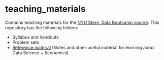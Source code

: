 # teaching_materials

Contains teaching materials for the [NYU Stern, Data Bootcamp course](https://github.com/nyusterndatabootcamp). This repository has the following folders:

- Syllabus and handouts
- Problem sets
- [Reference material](https://github.com/nyusterndatabootcamp/teaching_materials/tree/master/reference_material) (Notes and other useful material for learning about Data Science + Economics)
